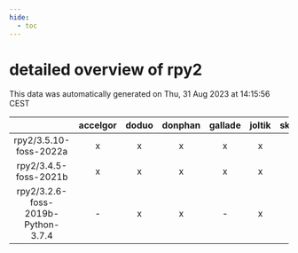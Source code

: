 ```yaml
---
hide:
  - toc
---
```


detailed overview of rpy2
=========================


This data was automatically generated on Thu, 31 Aug 2023 at 14:15:56 CEST  

| |accelgor|doduo|donphan|gallade|joltik|skitty|swalot|victini|
| :---: | :---: | :---: | :---: | :---: | :---: | :---: | :---: | :---: |
|rpy2/3.5.10-foss-2022a|x|x|x|x|x|x|x|x|
|rpy2/3.4.5-foss-2021b|x|x|x|x|x|x|x|x|
|rpy2/3.2.6-foss-2019b-Python-3.7.4|-|x|x|-|x|x|x|x|

